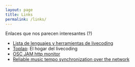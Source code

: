 ```yaml
---
layout: page
title: Links
permalink: /links/
---
```


Enlaces que nos parecen interesantes (?)

* [Lista de lenguajes y herramientas de livecoding](https://github.com/lvm/awesome-livecoding)
* [Toplap](https://toplap.org): El hogar del livecoding
* [OSC JAM http monitor](https://github.com/sonidosmutantes/osc-party)
* [Reliable music tempo synchronization over the network](https://github.com/munshkr/temposyncd)
